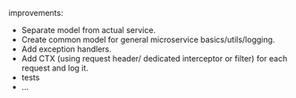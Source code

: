 

improvements:
- Separate model from actual service.
- Create common model for general microservice basics/utils/logging.
- Add exception handlers.
- Add CTX (using request header/ dedicated interceptor or filter) for each request and log it.
- tests
- ...
